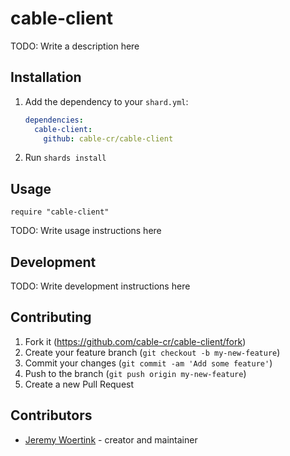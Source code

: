 # cable-client

TODO: Write a description here

## Installation

1. Add the dependency to your `shard.yml`:

   ```yaml
   dependencies:
     cable-client:
       github: cable-cr/cable-client
   ```

2. Run `shards install`

## Usage

```crystal
require "cable-client"
```

TODO: Write usage instructions here

## Development

TODO: Write development instructions here

## Contributing

1. Fork it (<https://github.com/cable-cr/cable-client/fork>)
2. Create your feature branch (`git checkout -b my-new-feature`)
3. Commit your changes (`git commit -am 'Add some feature'`)
4. Push to the branch (`git push origin my-new-feature`)
5. Create a new Pull Request

## Contributors

- [Jeremy Woertink](https://github.com/jwoertink) - creator and maintainer
